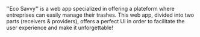 
''Eco Savvy'' is a web app specialized in offering a plateform where entreprises can easily manage their trashes. This web app, divided into two parts (receivers & providers), offers a perfect UI in order to facilitate the user experience and make it unforgettable!
